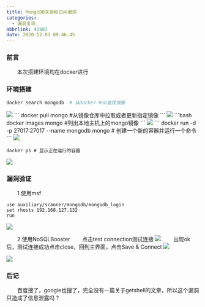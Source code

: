 ```yaml
---
title: MongoDB未授权访问漏洞
categories:
  - 漏洞复现
abbrlink: 41987
date: 2020-12-03 09:46:45
---
```


### 前言
　　本次搭建环境均在docker进行
　<!-- more -->

### 环境搭建
```bash
docker search mongodb  # 从Docker Hub查找镜像
```
<img src="https://s3.ax1x.com/2020/12/03/DoLhrj.png">
```
docker pull mongo  #从镜像仓库中拉取或者更新指定镜像
```
<img src="https://s3.ax1x.com/2020/12/03/DoX540.png">
```bash
docker images mongo #列出本地主机上的mongo镜像
```
<img src="https://s3.ax1x.com/2020/12/03/DojVUI.png">
```
docker run -d -p 27017:27017 --name mongodb mongo  # 创建一个新的容器并运行一个命令
```
<img src="https://s3.ax1x.com/2020/12/03/Dojn8f.png">

```
docker ps # 显示正在运行的容器
```
<img src="https://s3.ax1x.com/2020/12/03/DojfMD.png">

### 漏洞验证
　　1.使用msf

```
use auxiliary/scanner/mongodb/mongodb_login
set rhosts 192.168.127.132
run
```

<img src="https://s3.ax1x.com/2020/12/03/Dov6mQ.png">

　　2.使用NoSQLBooster
　　点击test connection测试连接
<img src="https://s3.ax1x.com/2020/12/03/Dovz6O.png">
　　出现ok后，测试连接成功点击close，回到主界面，点击Save & Connect
<img src="https://s3.ax1x.com/2020/12/03/Dox6gK.png">

<img src="https://s3.ax1x.com/2020/12/03/DozQKO.png">

### 后记
　　百度搜了，google也搜了，完全没有一篇关于getshell的文章，所以这个漏洞只造成了信息泄露吗？